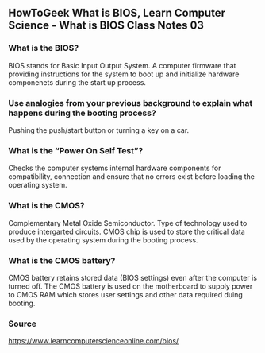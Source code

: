 ## HowToGeek What is BIOS, Learn Computer Science - What is BIOS Class Notes 03
### What is the BIOS?
BIOS stands for Basic Input Output System. A computer firmware that providing instructions for the system to boot up and initialize hardware componenets during the start up process.
### Use analogies from your previous background to explain what happens during the booting process?
Pushing the push/start button or turning a key on a car. 
### What is the “Power On Self Test”?
Checks the computer systems internal hardware components for compatibility, connection and ensure that no errors exist before loading the operating system.
### What is the CMOS?
Complementary Metal Oxide Semiconductor. Type of technology used to produce intergarted circuits. CMOS chip is used to store the critical data used by the operating system during the booting process.
### What is the CMOS battery?
CMOS battery retains stored data (BIOS settings) even after the computer is turned off. The CMOS battery is used on the motherboard to supply power to CMOS RAM which stores user settings and other data required duing booting.
### Source
https://www.learncomputerscienceonline.com/bios/
